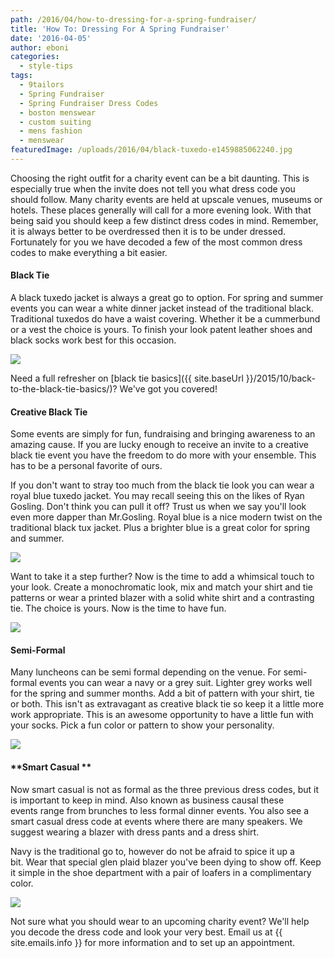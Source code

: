 ```yaml
---
path: /2016/04/how-to-dressing-for-a-spring-fundraiser/
title: 'How To: Dressing For A Spring Fundraiser'
date: '2016-04-05'
author: eboni
categories:
  - style-tips
tags:
  - 9tailors
  - Spring Fundraiser
  - Spring Fundraiser Dress Codes
  - boston menswear
  - custom suiting
  - mens fashion
  - menswear
featuredImage: /uploads/2016/04/black-tuxedo-e1459885062240.jpg
---
```

Choosing the right outfit for a charity event can be a bit daunting. This is especially true when the invite does not tell you what dress code you should follow. Many charity events are held at upscale venues, museums or hotels. These places generally will call for a more evening look. With that being said you should keep a few distinct dress codes in mind. Remember, it is always better to be overdressed then it is to be under dressed. Fortunately for you we have decoded a few of the most common dress codes to make everything a bit easier.

#### **Black Tie**

A black tuxedo jacket is always a great go to option. For spring and summer events you can wear a white dinner jacket instead of the traditional black. Traditional tuxedos do have a waist covering. Whether it be a cummerbund or a vest the choice is yours. To finish your look patent leather shoes and black socks work best for this occasion.

![](https://s-media-cache-ak0.pinimg.com/564x/5b/e1/2f/5be12ffba53e9ee9c2170cf082947876.jpg)

Need a full refresher on [black tie basics]({{ site.baseUrl }}/2015/10/back-to-the-black-tie-basics/)? We've got you covered!

#### **Creative Black Tie**

Some events are simply for fun, fundraising and bringing awareness to an amazing cause. If you are lucky enough to receive an invite to a creative black tie event you have the freedom to do more with your ensemble. This has to be a personal favorite of ours.

If you don't want to stray too much from the black tie look you can wear a royal blue tuxedo jacket. You may recall seeing this on the likes of Ryan Gosling. Don't think you can pull it off? Trust us when we say you'll look even more dapper than Mr.Gosling. Royal blue is a nice modern twist on the traditional black tux jacket. Plus a brighter blue is a great color for spring and summer.

![](https://s-media-cache-ak0.pinimg.com/564x/0a/92/96/0a9296def617e50d7f84429f575b94de.jpg)

Want to take it a step further? Now is the time to add a whimsical touch to your look. Create a monochromatic look, mix and match your shirt and tie patterns or wear a printed blazer with a solid white shirt and a contrasting tie. The choice is yours. Now is the time to have fun.

![](http://www.upscalehype.com/wp-content/uploads/2010/02/tomford_ss10_collection-d8.jpg)

#### **Semi-Formal**

Many luncheons can be semi formal depending on the venue. For semi-formal events you can wear a navy or a grey suit. Lighter grey works well for the spring and summer months. Add a bit of pattern with your shirt, tie or both. This isn't as extravagant as creative black tie so keep it a little more work appropriate. This is an awesome opportunity to have a little fun with your socks. Pick a fun color or pattern to show your personality.

![](https://s-media-cache-ak0.pinimg.com/564x/95/24/39/952439323c311a239b3faa4b3a4d0e26.jpg)

#### **Smart Casual **

Now smart casual is not as formal as the three previous dress codes, but it is important to keep in mind. Also known as business causal these events range from brunches to less formal dinner events. You also see a smart casual dress code at events where there are many speakers. We suggest wearing a blazer with dress pants and a dress shirt.

Navy is the traditional go to, however do not be afraid to spice it up a bit. Wear that special glen plaid blazer you've been dying to show off. Keep it simple in the shoe department with a pair of loafers in a complimentary color.

![](https://s-media-cache-ak0.pinimg.com/564x/9b/dc/fa/9bdcfa858b6f0fcc6659347b351e239d.jpg)

Not sure what you should wear to an upcoming charity event? We'll help you decode the dress code and look your very best. Email us at {{ site.emails.info }} for more information and to set up an appointment.
